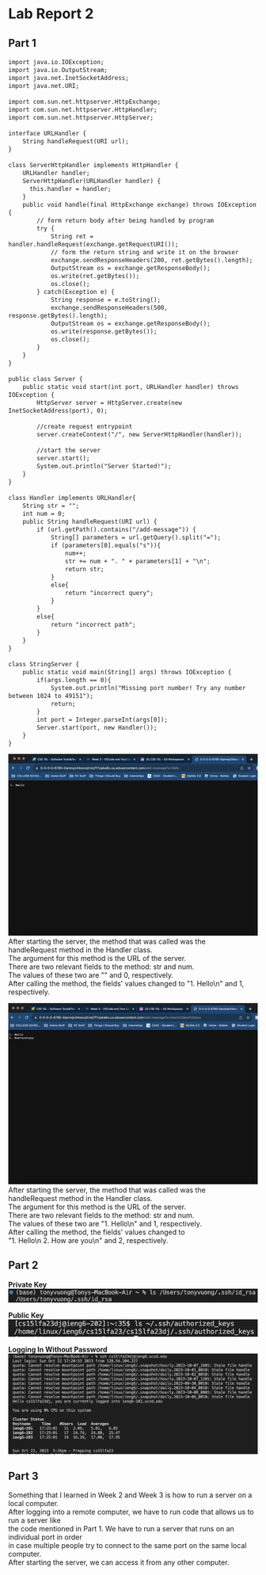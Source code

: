 # Lab Report 2


## Part 1

```
import java.io.IOException;
import java.io.OutputStream;
import java.net.InetSocketAddress;
import java.net.URI;

import com.sun.net.httpserver.HttpExchange;
import com.sun.net.httpserver.HttpHandler;
import com.sun.net.httpserver.HttpServer;

interface URLHandler {
    String handleRequest(URI url);
}

class ServerHttpHandler implements HttpHandler {
    URLHandler handler;
    ServerHttpHandler(URLHandler handler) {
      this.handler = handler;
    }
    public void handle(final HttpExchange exchange) throws IOException {
        // form return body after being handled by program
        try {
            String ret = handler.handleRequest(exchange.getRequestURI());
            // form the return string and write it on the browser
            exchange.sendResponseHeaders(200, ret.getBytes().length);
            OutputStream os = exchange.getResponseBody();
            os.write(ret.getBytes());
            os.close();
        } catch(Exception e) {
            String response = e.toString();
            exchange.sendResponseHeaders(500, response.getBytes().length);
            OutputStream os = exchange.getResponseBody();
            os.write(response.getBytes());
            os.close();
        }
    }
}

public class Server {
    public static void start(int port, URLHandler handler) throws IOException {
        HttpServer server = HttpServer.create(new InetSocketAddress(port), 0);

        //create request entrypoint
        server.createContext("/", new ServerHttpHandler(handler));

        //start the server
        server.start();
        System.out.println("Server Started!");
    }
}

class Handler implements URLHandler{
    String str = "";
    int num = 0;
    public String handleRequest(URI url) {
        if (url.getPath().contains("/add-message")) {
            String[] parameters = url.getQuery().split("=");
            if (parameters[0].equals("s")){
                num++;
                str += num + ". " + parameters[1] + "\n";   
                return str;
            }
            else{
                return "incorrect query";
            }                  
        }
        else{
            return "incorrect path";
        }       
    }
}

class StringServer {
    public static void main(String[] args) throws IOException {
        if(args.length == 0){
            System.out.println("Missing port number! Try any number between 1024 to 49151");
            return;
        }
        int port = Integer.parseInt(args[0]);
        Server.start(port, new Handler());
    }
}
```


![Image](Lab2Hello.png) \
After starting the server, the method that was called was the \
handleRequest method in the Handler class.\
The argument for this method is the URL of the server.\
There are two relevant fields to the method: str and num.\
The values of these two are "" and 0, respectively.\
After calling the method, the fields' values changed to "1. Hello\n" and 1, respectively.


![Image](Lab2HowAreYou.png) \
After starting the server, the method that was called was the \
handleRequest method in the Handler class.\
The argument for this method is the URL of the server.\
There are two relevant fields to the method: str and num.\
The values of these two are "1. Hello\n" and 1, respectively.\
After calling the method, the fields' values changed to \
"1. Hello\n 2. How are you\n" and 2, respectively.

## Part 2 

**Private Key** \
![Image](PrivateKey.png) 

**Public Key** \
![Image](PublicKey.png) 

**Logging In Without Password** \
![Image](LoginNoPW.png) 

## Part 3 
Something that I learned in Week 2 and Week 3 is how to run a server on a local computer.\
After logging into a remote computer, we have to run code that allows us to run a server like\
the code mentioned in Part 1. We have to run a server that runs on an individual port in order\
in case multiple people try to connect to the same port on the same local computer.\
After starting the server, we can access it from any other computer.
